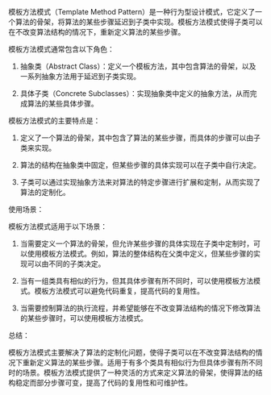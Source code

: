 模板方法模式（Template Method Pattern）是一种行为型设计模式，它定义了一个算法的骨架，将算法的某些步骤延迟到子类中实现。模板方法模式使得子类可以在不改变算法结构的情况下，重新定义算法的某些步骤。

模板方法模式通常包含以下角色：

1. 抽象类（Abstract Class）：定义一个模板方法，其中包含算法的骨架，以及一系列抽象方法用于延迟到子类实现。

2. 具体子类（Concrete Subclasses）：实现抽象类中定义的抽象方法，从而完成算法的某些具体步骤。

模板方法模式的主要特点是：

1. 定义了一个算法的骨架，其中包含了算法的某些步骤，而具体的步骤可以由子类来实现。

2. 算法的结构在抽象类中固定，但某些步骤的具体实现可以在子类中自行决定。

3. 子类可以通过实现抽象方法来对算法的特定步骤进行扩展和定制，从而实现了算法的定制化。

使用场景：

模板方法模式适用于以下场景：

1. 当需要定义一个算法的骨架，但允许某些步骤的具体实现在子类中定制时，可以使用模板方法模式。例如，算法的整体结构在父类中定义，但某些步骤的实现可以由不同的子类决定。

2. 当有一组类具有相似的行为，但其具体步骤有所不同时，可以使用模板方法模式。模板方法模式可以避免代码重复，提高代码的复用性。

3. 当需要控制算法的执行流程，并希望能够在不改变算法结构的情况下修改算法的某些步骤时，可以使用模板方法模式。

总结：

模板方法模式主要解决了算法的定制化问题，使得子类可以在不改变算法结构的情况下重新定义算法的某些步骤。适用于有多个类具有相似行为但具体步骤有所不同时的场景。模板方法模式提供了一种灵活的方式来定义算法的骨架，使得算法的结构稳定而部分步骤可变，提高了代码的复用性和可维护性。